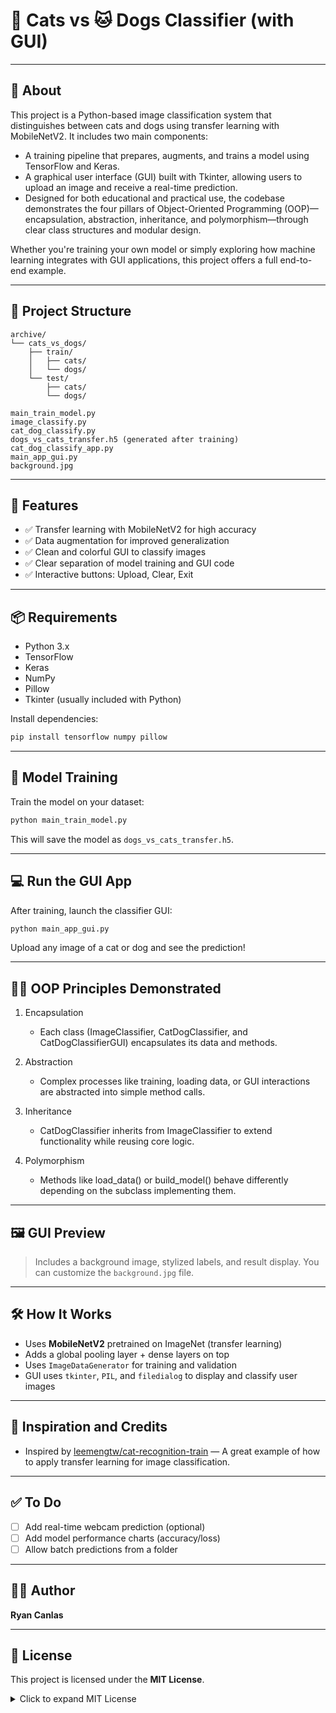 # 🐶 Cats vs 🐱 Dogs Classifier (with GUI)
---

## 📌 About

This project is a Python-based image classification system that distinguishes between cats and dogs using transfer learning with MobileNetV2. It includes two main components:

- A training pipeline that prepares, augments, and trains a model using TensorFlow and Keras.
- A graphical user interface (GUI) built with Tkinter, allowing users to upload an image and receive a real-time prediction.
- Designed for both educational and practical use, the codebase demonstrates the four pillars of Object-Oriented Programming (OOP)—encapsulation, abstraction, inheritance, and polymorphism—through clear class structures and modular design.

Whether you're training your own model or simply exploring how machine learning integrates with GUI applications, this project offers a full end-to-end example.

---

## 📁 Project Structure

```
archive/
└── cats_vs_dogs/
    ├── train/
    │   ├── cats/
    │   └── dogs/
    └── test/
        ├── cats/
        └── dogs/

main_train_model.py
image_classify.py
cat_dog_classify.py
dogs_vs_cats_transfer.h5 (generated after training)
cat_dog_classify_app.py
main_app_gui.py
background.jpg
```

---

## 🚀 Features

- ✅ Transfer learning with MobileNetV2 for high accuracy
- ✅ Data augmentation for improved generalization
- ✅ Clean and colorful GUI to classify images
- ✅ Clear separation of model training and GUI code
- ✅ Interactive buttons: Upload, Clear, Exit

---

## 📦 Requirements

- Python 3.x
- TensorFlow
- Keras
- NumPy
- Pillow
- Tkinter (usually included with Python)

Install dependencies:

```bash
pip install tensorflow numpy pillow
```

---

## 🧠 Model Training

Train the model on your dataset:

```bash
python main_train_model.py
```

This will save the model as `dogs_vs_cats_transfer.h5`.

---

## 💻 Run the GUI App

After training, launch the classifier GUI:

```bash
python main_app_gui.py
```

Upload any image of a cat or dog and see the prediction!

---

## 👨‍🏫 OOP Principles Demonstrated

1. Encapsulation
   - Each class (ImageClassifier, CatDogClassifier, and CatDogClassifierGUI) encapsulates its data and methods.

2. Abstraction
   - Complex processes like training, loading data, or GUI interactions are abstracted into simple method calls.

3. Inheritance
   - CatDogClassifier inherits from ImageClassifier to extend functionality while reusing core logic.

4. Polymorphism
   - Methods like load_data() or build_model() behave differently depending on the subclass implementing them.

---

## 🖼️ GUI Preview

> Includes a background image, stylized labels, and result display. You can customize the `background.jpg` file.

---

## 🛠 How It Works

- Uses **MobileNetV2** pretrained on ImageNet (transfer learning)
- Adds a global pooling layer + dense layers on top
- Uses `ImageDataGenerator` for training and validation
- GUI uses `tkinter`, `PIL`, and `filedialog` to display and classify user images

---

## 📌 Inspiration and Credits

- Inspired by [leemengtw/cat-recognition-train](https://github.com/leemengtw/cat-recognition-train) — A great example of how to apply transfer learning for image classification.

---

## ✅ To Do

- [ ] Add real-time webcam prediction (optional)
- [ ] Add model performance charts (accuracy/loss)
- [ ] Allow batch predictions from a folder

---

## 👨‍💻 Author

**Ryan Canlas**

---

## 📄 License

This project is licensed under the **MIT License**.
<details>
<summary>Click to expand MIT License</summary>

```
MIT License

Copyright (c) 2025 Ryan Canlas

Permission is hereby granted, free of charge, to any person obtaining a copy
of this software and associated documentation files (the “Software”), to deal
in the Software without restriction, including without limitation the rights
to use, copy, modify, merge, publish, distribute, sublicense, and/or sell
copies of the Software, and to permit persons to whom the Software is
furnished to do so, subject to the following conditions:

The above copyright notice and this permission notice shall be included in
all copies or substantial portions of the Software.

THE SOFTWARE IS PROVIDED “AS IS”, WITHOUT WARRANTY OF ANY KIND, EXPRESS OR
IMPLIED, INCLUDING BUT NOT LIMITED TO THE WARRANTIES OF MERCHANTABILITY,
FITNESS FOR A PARTICULAR PURPOSE AND NONINFRINGEMENT. IN NO EVENT SHALL THE
AUTHORS OR COPYRIGHT HOLDERS BE LIABLE FOR ANY CLAIM, DAMAGES OR OTHER
LIABILITY, WHETHER IN AN ACTION OF CONTRACT, TORT OR OTHERWISE, ARISING FROM,
OUT OF OR IN CONNECTION WITH THE SOFTWARE OR THE USE OR OTHER DEALINGS IN
THE SOFTWARE.
```
</details>
